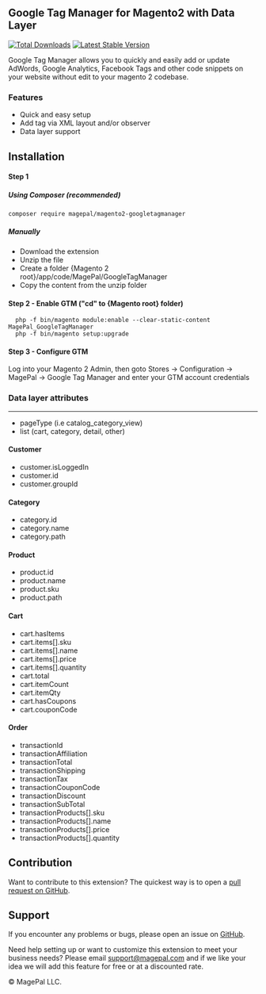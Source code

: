 ## Google Tag Manager for Magento2 with Data Layer

[![Total Downloads](https://poser.pugx.org/magepal/magento2-googletagmanager/downloads)](https://packagist.org/packages/magepal/magento2-googletagmanager)
[![Latest Stable Version](https://poser.pugx.org/magepal/magento2-googletagmanager/v/stable)](https://packagist.org/packages/magepal/magento2-googletagmanager)

Google Tag Manager allows you to quickly and easily add or update AdWords, Google Analytics, Facebook Tags and other code snippets on your website without edit to your magento 2 codebase.

### Features
* Quick and easy setup
* Add tag via XML layout and/or observer
* Data layer support

## Installation

#### Step 1
##### Using Composer (recommended)
```
composer require magepal/magento2-googletagmanager
```

##### Manually
 * Download the extension
 * Unzip the file
 * Create a folder {Magento 2 root}/app/code/MagePal/GoogleTagManager
 * Copy the content from the unzip folder


#### Step 2 - Enable GTM ("cd" to {Magento root} folder)
```
  php -f bin/magento module:enable --clear-static-content MagePal_GoogleTagManager
  php -f bin/magento setup:upgrade
```

#### Step 3 - Configure GTM

Log into your Magento 2 Admin, then goto Stores -> Configuration -> MagePal -> Google Tag Manager and enter your GTM account credentials

### Data layer attributes
---------
* pageType (i.e catalog_category_view)
* list (cart, category, detail, other)

#### Customer
* customer.isLoggedIn
* customer.id
* customer.groupId

#### Category
* category.id
* category.name
* category.path

#### Product
* product.id
* product.name
* product.sku
* product.path

#### Cart
* cart.hasItems
* cart.items[].sku
* cart.items[].name
* cart.items[].price
* cart.items[].quantity
* cart.total
* cart.itemCount
* cart.itemQty
* cart.hasCoupons
* cart.couponCode

#### Order
* transactionId
* transactionAffiliation
* transactionTotal
* transactionShipping
* transactionTax
* transactionCouponCode
* transactionDiscount
* transactionSubTotal
* transactionProducts[].sku
* transactionProducts[].name
* transactionProducts[].price
* transactionProducts[].quantity

Contribution
---
Want to contribute to this extension? The quickest way is to open a [pull request on GitHub](https://help.github.com/articles/using-pull-requests).


Support
---
If you encounter any problems or bugs, please open an issue on [GitHub](https://github.com/magepal/magento2-checkout-success-misc-script/issues).

Need help setting up or want to customize this extension to meet your business needs? Please email support@magepal.com and if we like your idea we will add this feature for free or at a discounted rate.

© MagePal LLC.
